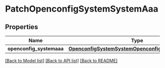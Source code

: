 # PatchOpenconfigSystemSystemAaa

## Properties
Name | Type | Description | Notes
------------ | ------------- | ------------- | -------------
**openconfig_systemaaa** | [**OpenconfigSystemSystemOpenconfigsystemsystemAaa**](OpenconfigSystemSystemOpenconfigsystemsystemAaa.md) |  | [optional] 

[[Back to Model list]](../README.md#documentation-for-models) [[Back to API list]](../README.md#documentation-for-api-endpoints) [[Back to README]](../README.md)


